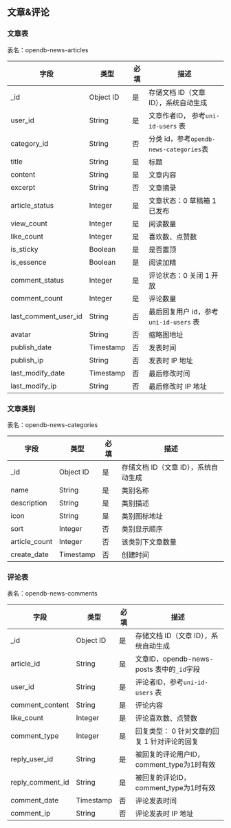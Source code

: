 ## 文章&评论

### 文章表


表名：opendb-news-articles

| 字段								| 类型			| 必填| 描述																				|
| ----------------		| ---------	| ----| -------------------------------------------	|
| \_id								| Object ID	| 是	| 存储文档 ID（文章 ID），系统自动生成				|
| user_id							| String		| 是	| 文章作者ID， 参考`uni-id-users` 表					|
| category_id					| String		| 否	| 分类 id，参考`opendb-news-categories`表				|
| title								| String		| 是	| 标题																				|
| content							| String		| 是	| 文章内容																		|
| excerpt							| String		| 否	| 文章摘录																		|
| article_status			| Integer		| 是	| 文章状态：0 草稿箱 1 已发布									|
| view_count					| Integer		| 是	| 阅读数量																		|
| like_count					| Integer		| 是	| 喜欢数、点赞数															|
| is_sticky						| Boolean		| 是	| 是否置顶																		|
| is_essence					| Boolean		| 是	| 阅读加精																		|
| comment_status			| Integer		| 是	| 评论状态：0 关闭  1 开放										|
| comment_count				| Integer		| 是	| 评论数量																		|
| last_comment_user_id| String		| 否	| 最后回复用户 id，参考`uni-id-users` 表			|
| avatar							| String		| 否	| 缩略图地址																	|
| publish_date				| Timestamp	| 否	| 发表时间																		|
| publish_ip					| String		| 否	| 发表时 IP 地址															|
| last_modify_date		| Timestamp	| 否	| 最后修改时间																|
| last_modify_ip			| String		| 否	| 最后修改时 IP 地址													|

### 文章类别

表名：opendb-news-categories

| 字段						| 类型			| 必填| 描述																				|
| ----------------| ---------	| ----| -------------------------------------------	|
| \_id						| Object ID	| 是	| 存储文档 ID（文章 ID），系统自动生成				|
| name						| String		| 是	| 类别名称																		|
| description			| String		| 是	| 类别描述																		|
| icon						| String		| 是	| 类别图标地址																|
| sort						| Integer		| 否	| 类别显示顺序																|
| article_count		| Integer		| 否	| 该类别下文章数量														|
| create_date			| Timestamp	| 否	| 创建时间																		|


### 评论表

表名：opendb-news-comments

| 字段						| 类型			| 必填| 描述																					|
| ----------------| ---------	| ----| -------------------------------------------		|
| \_id						| Object ID	| 是	| 存储文档 ID（文章 ID），系统自动生成					|
| article_id			| String		| 是	| 文章ID，opendb-news-posts 表中的`_id`字段				|
| user_id					| String		| 是	| 评论者ID，参考`uni-id-users` 表								|
| comment_content	| String		| 是	| 评论内容																			|
| like_count			| Integer		| 是	| 评论喜欢数、点赞数														|
| comment_type		| Integer		| 是	| 回复类型： 0 针对文章的回复  1 针对评论的回复	|
| reply_user_id		| String		| 是	| 被回复的评论用户ID，comment_type为1时有效			|
| reply_comment_id| String		| 是	| 被回复的评论ID，comment_type为1时有效					|
| comment_date		| Timestamp	| 否	| 评论发表时间																	|
| comment_ip			| String		| 否	| 评论发表时 IP 地址														|
